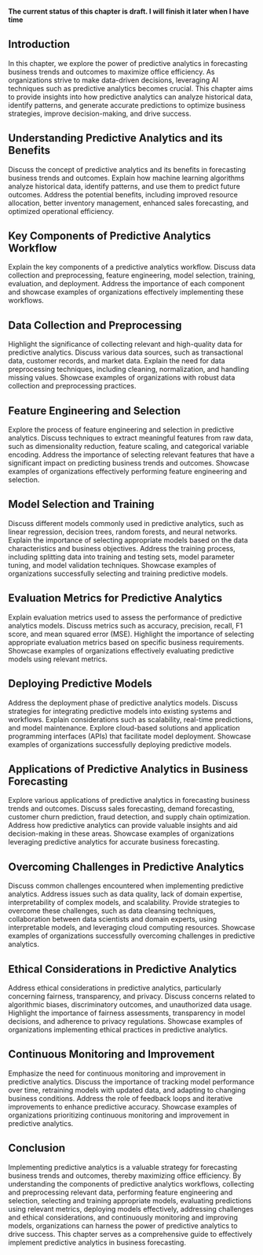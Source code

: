 **The current status of this chapter is draft. I will finish it later when I have time**

Introduction
------------

In this chapter, we explore the power of predictive analytics in forecasting business trends and outcomes to maximize office efficiency. As organizations strive to make data-driven decisions, leveraging AI techniques such as predictive analytics becomes crucial. This chapter aims to provide insights into how predictive analytics can analyze historical data, identify patterns, and generate accurate predictions to optimize business strategies, improve decision-making, and drive success.

Understanding Predictive Analytics and its Benefits
---------------------------------------------------

Discuss the concept of predictive analytics and its benefits in forecasting business trends and outcomes. Explain how machine learning algorithms analyze historical data, identify patterns, and use them to predict future outcomes. Address the potential benefits, including improved resource allocation, better inventory management, enhanced sales forecasting, and optimized operational efficiency.

Key Components of Predictive Analytics Workflow
-----------------------------------------------

Explain the key components of a predictive analytics workflow. Discuss data collection and preprocessing, feature engineering, model selection, training, evaluation, and deployment. Address the importance of each component and showcase examples of organizations effectively implementing these workflows.

Data Collection and Preprocessing
---------------------------------

Highlight the significance of collecting relevant and high-quality data for predictive analytics. Discuss various data sources, such as transactional data, customer records, and market data. Explain the need for data preprocessing techniques, including cleaning, normalization, and handling missing values. Showcase examples of organizations with robust data collection and preprocessing practices.

Feature Engineering and Selection
---------------------------------

Explore the process of feature engineering and selection in predictive analytics. Discuss techniques to extract meaningful features from raw data, such as dimensionality reduction, feature scaling, and categorical variable encoding. Address the importance of selecting relevant features that have a significant impact on predicting business trends and outcomes. Showcase examples of organizations effectively performing feature engineering and selection.

Model Selection and Training
----------------------------

Discuss different models commonly used in predictive analytics, such as linear regression, decision trees, random forests, and neural networks. Explain the importance of selecting appropriate models based on the data characteristics and business objectives. Address the training process, including splitting data into training and testing sets, model parameter tuning, and model validation techniques. Showcase examples of organizations successfully selecting and training predictive models.

Evaluation Metrics for Predictive Analytics
-------------------------------------------

Explain evaluation metrics used to assess the performance of predictive analytics models. Discuss metrics such as accuracy, precision, recall, F1 score, and mean squared error (MSE). Highlight the importance of selecting appropriate evaluation metrics based on specific business requirements. Showcase examples of organizations effectively evaluating predictive models using relevant metrics.

Deploying Predictive Models
---------------------------

Address the deployment phase of predictive analytics models. Discuss strategies for integrating predictive models into existing systems and workflows. Explain considerations such as scalability, real-time predictions, and model maintenance. Explore cloud-based solutions and application programming interfaces (APIs) that facilitate model deployment. Showcase examples of organizations successfully deploying predictive models.

Applications of Predictive Analytics in Business Forecasting
------------------------------------------------------------

Explore various applications of predictive analytics in forecasting business trends and outcomes. Discuss sales forecasting, demand forecasting, customer churn prediction, fraud detection, and supply chain optimization. Address how predictive analytics can provide valuable insights and aid decision-making in these areas. Showcase examples of organizations leveraging predictive analytics for accurate business forecasting.

Overcoming Challenges in Predictive Analytics
---------------------------------------------

Discuss common challenges encountered when implementing predictive analytics. Address issues such as data quality, lack of domain expertise, interpretability of complex models, and scalability. Provide strategies to overcome these challenges, such as data cleansing techniques, collaboration between data scientists and domain experts, using interpretable models, and leveraging cloud computing resources. Showcase examples of organizations successfully overcoming challenges in predictive analytics.

Ethical Considerations in Predictive Analytics
----------------------------------------------

Address ethical considerations in predictive analytics, particularly concerning fairness, transparency, and privacy. Discuss concerns related to algorithmic biases, discriminatory outcomes, and unauthorized data usage. Highlight the importance of fairness assessments, transparency in model decisions, and adherence to privacy regulations. Showcase examples of organizations implementing ethical practices in predictive analytics.

Continuous Monitoring and Improvement
-------------------------------------

Emphasize the need for continuous monitoring and improvement in predictive analytics. Discuss the importance of tracking model performance over time, retraining models with updated data, and adapting to changing business conditions. Address the role of feedback loops and iterative improvements to enhance predictive accuracy. Showcase examples of organizations prioritizing continuous monitoring and improvement in predictive analytics.

Conclusion
----------

Implementing predictive analytics is a valuable strategy for forecasting business trends and outcomes, thereby maximizing office efficiency. By understanding the components of predictive analytics workflows, collecting and preprocessing relevant data, performing feature engineering and selection, selecting and training appropriate models, evaluating predictions using relevant metrics, deploying models effectively, addressing challenges and ethical considerations, and continuously monitoring and improving models, organizations can harness the power of predictive analytics to drive success. This chapter serves as a comprehensive guide to effectively implement predictive analytics in business forecasting.
